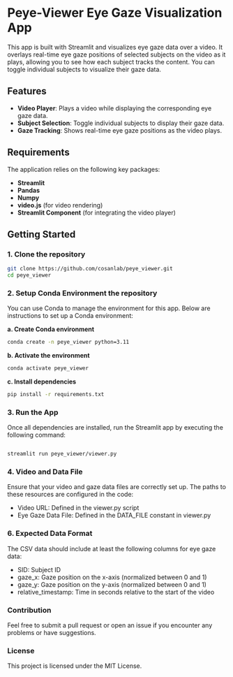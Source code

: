 # Peye-Viewer Eye Gaze Visualization App

This app is built with Streamlit and visualizes eye gaze data over a video. It overlays real-time eye gaze positions of selected subjects on the video as it plays, allowing you to see how each subject tracks the content. You can toggle individual subjects to visualize their gaze data.

## Features
- **Video Player**: Plays a video while displaying the corresponding eye gaze data.
- **Subject Selection**: Toggle individual subjects to display their gaze data.
- **Gaze Tracking**: Shows real-time eye gaze positions as the video plays.

## Requirements

The application relies on the following key packages:
- **Streamlit**
- **Pandas**
- **Numpy**
- **video.js** (for video rendering)
- **Streamlit Component** (for integrating the video player)

## Getting Started

### 1. Clone the repository

```bash
git clone https://github.com/cosanlab/peye_viewer.git
cd peye_viewer
```

### 2. Setup Conda Environment the repository
You can use Conda to manage the environment for this app. Below are instructions to set up a Conda environment:

**a. Create Conda environment**

```bash
conda create -n peye_viewer python=3.11
```

**b. Activate the environment**
```bash
conda activate peye_viewer
```

**c. Install dependencies**

```bash
pip install -r requirements.txt
```

### 3. Run the App
Once all dependencies are installed, run the Streamlit app by executing the following command:

```bash

streamlit run peye_viewer/viewer.py
```

### 4. Video and Data File

Ensure that your video and gaze data files are correctly set up. The paths to these resources are configured in the code:

- Video URL: Defined in the viewer.py script
- Eye Gaze Data File: Defined in the DATA_FILE constant in viewer.py


### 6. Expected Data Format
The CSV data should include at least the following columns for eye gaze data:

- SID: Subject ID
- gaze_x: Gaze position on the x-axis (normalized between 0 and 1)
- gaze_y: Gaze position on the y-axis (normalized between 0 and 1)
- relative_timestamp: Time in seconds relative to the start of the video

### Contribution
Feel free to submit a pull request or open an issue if you encounter any problems or have suggestions.

### License
This project is licensed under the MIT License.
